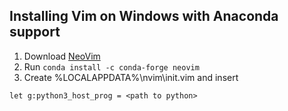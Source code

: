 ## Installing Vim on Windows with Anaconda support
1. Download [NeoVim](https://github.com/neovim/neovim/releases)
2. Run `conda install -c conda-forge neovim`
3. Create %LOCALAPPDATA%\nvim\init.vim and insert
```vim
let g:python3_host_prog = <path to python>
```
